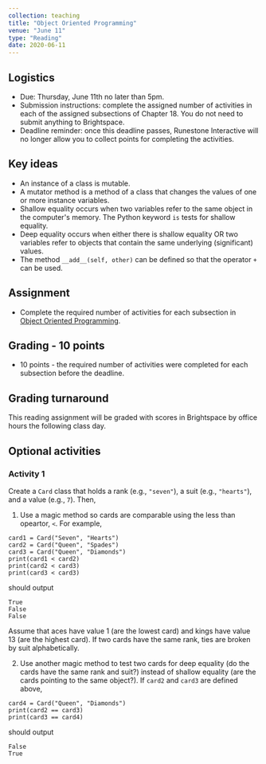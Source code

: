 ```yaml
---
collection: teaching
title: "Object Oriented Programming"
venue: "June 11"
type: "Reading"
date: 2020-06-11
---
```

## Logistics
* Due: Thursday, June 11th no later than 5pm.
* Submission instructions: complete the assigned number of activities in each
	of the assigned subsections of Chapter 18. You do not need to submit
	anything to Brightspace.
* Deadline reminder: once this deadline passes, Runestone Interactive will no
	longer allow you to collect points for completing the activities.

## Key ideas
* An instance of a class is mutable.
* A mutator method is a method of a class that changes the values of one or more instance variables.
* Shallow equality occurs when two variables refer to the
same object in the computer's memory. The Python keyword `is` tests for
shallow equality.
* Deep equality occurs when either there is shallow equality OR
two variables refer to objects that contain the same underlying
(significant) values.
* The method `__add__(self, other)` can be defined so that the operator
`+` can be used.


## Assignment
* Complete the required number of activities for each subsection in
[Object Oriented Programming](https://runestone.academy/runestone/assignments/doAssignment?assignment_id=37765).

## Grading - 10 points
* 10 points - the required number of activities were completed for each
	subsection before the deadline.

## Grading turnaround
This reading assignment  will be graded with scores in Brightspace by office
hours the following class day.

## Optional activities
### Activity 1
Create a `Card` class that holds a rank (e.g., `"seven"`), a suit
(e.g., `"hearts"`), and a value (e.g., `7`). Then,

1. Use a magic method so cards
are comparable using the less than opeartor, `<`. For example,
```
card1 = Card("Seven", "Hearts")
card2 = Card("Queen", "Spades")
card3 = Card("Queen", "Diamonds")
print(card1 < card2)
print(card2 < card3)
print(card3 < card3)
```
should output
```
True
False
False
```
Assume that aces have value 1 (are the lowest card) and kings
have value 13 (are the highest card). If two cards have the same rank,
ties are broken by suit alphabetically.

2. Use another magic method to test two cards for deep equality
(do the cards have the same rank and suit?) instead of shallow
equality (are the cards pointing to the same object?).
If `card2` and `card3` are defined above,
```
card4 = Card("Queen", "Diamonds")
print(card2 == card3)
print(card3 == card4)
```
should output
```
False
True
```


